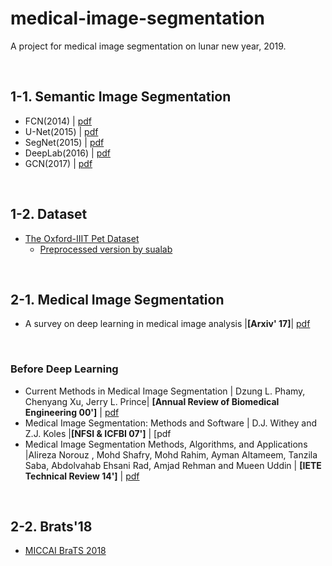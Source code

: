 # medical-image-segmentation

A project for medical image segmentation on lunar new year, 2019.

<br/>

## 1-1. Semantic Image Segmentation

- FCN(2014) | [pdf](https://people.eecs.berkeley.edu/~jonlong/long_shelhamer_fcn.pdf)
- U-Net(2015) | [pdf](https://arxiv.org/pdf/1505.04597.pdf)
- SegNet(2015) | [pdf](https://arxiv.org/pdf/1511.00561.pdf)
- DeepLab(2016) | [pdf](https://arxiv.org/pdf/1606.00915.pdf])
- GCN(2017) | [pdf](https://arxiv.org/pdf/1703.02719.pdf)

<br/>

## 1-2. Dataset

- [The Oxford-IIIT Pet Dataset](http://www.robots.ox.ac.uk/~vgg/data/pets/)
  - [Preprocessed version by sualab](https://drive.google.com/file/d/1SD30E3Fj3216kHy_k71r5g_AG_uF1HRI/view)

<br/>

## 2-1. Medical Image Segmentation

- A survey on deep learning in medical image analysis |**[Arxiv' 17]**| [pdf](https://arxiv.org/pdf/1702.05747.pdf)

<br/>

### Before Deep Learning

- Current Methods in Medical Image Segmentation | Dzung L. Phamy, Chenyang Xu, Jerry L. Prince| **[Annual Review of Biomedical Engineering 00']** | [pdf](https://pdfs.semanticscholar.org/1ad9/eda4f6b3ee72c9fcff3d95979cb3cf334fa6.pdf)
- Medical Image Segmentation: Methods and Software | D.J. Withey and Z.J. Koles |**[NFSI & ICFBI 07']** | [pdf
- Medical Image Segmentation Methods, Algorithms, and Applications |Alireza Norouz , Mohd Shafry, Mohd Rahim, Ayman Altameem, Tanzila Saba, Abdolvahab Ehsani Rad, Amjad Rehman and Mueen Uddin | **[IETE Technical Review 14']** | [pdf](https://www.researchgate.net/publication/263608069_Medical_Image_Segmentation_Methods_Algorithms_and_Applications)

<br/>

## 2-2. Brats'18

- [MICCAI BraTS 2018](https://www.med.upenn.edu/sbia/brats2018/data.html)